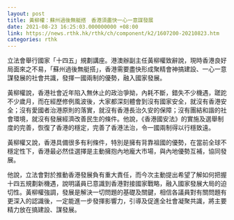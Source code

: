 ```yaml
---
layout: post
title: 黃柳權：蘇州過後無艇搭　香港須盡快一心一意謀發展
date: 2021-08-23 16:25:03.000000000 +08:00
link: https://news.rthk.hk/rthk/ch/component/k2/1607200-20210823.htm
categories: rthk
---
```


立法會舉行國家「十四五」規劃講座。港澳辦副主任黃柳權致辭說，現時香港良好局面來之不易，「蘇州過後無艇搭」，香港需要盡快形成聚精會神搞建設、一心一意謀發展的社會共識，發揮一國兩制的優勢，融入國家發展。

黃柳權說，香港社會近年陷入無休止的政治爭拗，內耗不斷，錯失不少機遇，蹉跎不少歲月，而在經歷修例風波後，大家都深刻體會到沒有國家安全，就沒有香港安全；沒有愛國者治港原則的落實，就沒有香港長治久安的保障；沒有團結和諧的社會環境，就沒有發展經濟改善民生的條件。他說，《香港國安法》的實施及選舉制度的完善，恢復了香港的穩定，完善了香港法治，令一國兩制得以行穩致遠。

黃柳權又說，香港具備很多有利條件，特別是擁有背靠祖國的優勢，在當前全球不穩定性下，香港最必然佳選擇是主動擁抱內地龐大市場，與內地優勢互補，協同發展。

他說，立法會對於推動香港發展負有重大責任，而今次主動提出希望了解如何把握十四五規劃新機遇，說明議員已意識到香港對接國家戰略，融入國家發展大局的迫切性。黃柳權強調，發展是解決一切問題的基礎及關鍵，相信各議員對有關問題有更深入的認識後，一定能進一步發揮影響力，引導及促進全社會凝聚共識，將主要精力放在搞建設、謀發展。
